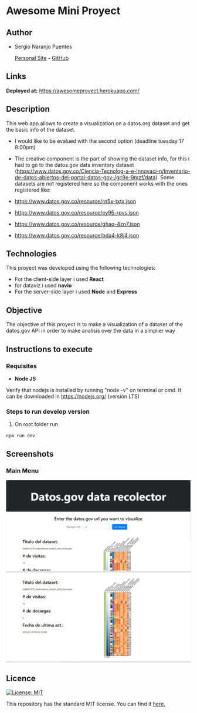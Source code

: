 # Awesome Mini Proyect
## Author
- Sergio Naranjo Puentes

  [Personal Site](https://snaranjop1.github.io) - [GitHub](https://github.com/snaranjop1)

## Links

**Deployed at:** https://awesomeproyect.herokuapp.com/

## Description
This web app allows to create a visualization on a datos.org dataset and get the basic info of the dataset.
- I would like to be evalued with the second option (deadline tuesday 17 8:00pm)
- The creative component is the part of showing the dataset info, for this i had to go to the datos.gov data inventory dataset (https://www.datos.gov.co/Ciencia-Tecnolog-a-e-Innovaci-n/Inventario-de-datos-abiertos-del-portal-datos-gov-/gc9e-9mzf/data). Some datasets are not registered here so the component works with the ones registered like:

- https://www.datos.gov.co/resource/rn5x-txtx.json
- https://www.datos.gov.co/resource/ey95-rpvs.json
- https://www.datos.gov.co/resource/ghaq-4zn7.json
- https://www.datos.gov.co/resource/bda4-k8j4.json

## Technologies
This proyect was developed using the following technologies:

- For the client-side layer i used **React**
- for dataviz i used **navio**
- For the server-side layer i used **Node** and **Express**

## Objective
The objective of this proyect is to make a visualization of a dataset of the datos.gov API in order to make analisis over the data in a simplier way

## Instructions to execute

### Requisites

- **Node JS**

Verify that nodejs is installed by running "node -v" on terminal or cmd. It can be downloaded in https://nodejs.org/ (versión LTS)

### Steps to run develop version

1. On root folder run
```
npm run dev
```

## Screenshots

### Main Menu

![Awesome Mini Proyect ](./sc1.JPG)
![Awesome Mini Proyect 2](./sc2.JPG)

## Licence
[![License: MIT](https://img.shields.io/badge/License-MIT-yellow.svg)](https://opensource.org/licenses/MIT)

This repository has the standard MIT license. You can find it [here.](https://github.com/snaranjop1/awesomeProyect/blob/master/LICENSE)
